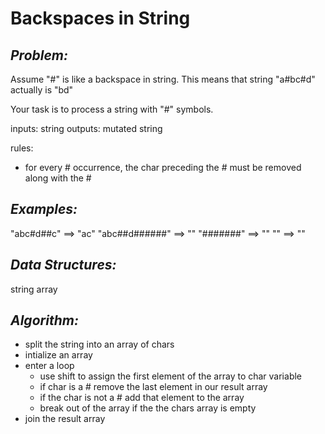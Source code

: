 **Backspaces in String**
===

_Problem:_
---

Assume "#" is like a backspace in string. This means that string "a#bc#d" actually is "bd"

Your task is to process a string with "#" symbols.

inputs: string
outputs: mutated string

rules: 
- for every # occurrence, the char preceding the # must be removed along with the #

_Examples:_
---

"abc#d##c"      ==>  "ac"
"abc##d######"  ==>  ""
"#######"       ==>  ""
""              ==>  ""

_Data Structures:_
---

string
array

_Algorithm:_
---

- split the string into an array of chars
- intialize an array 
- enter a loop
  - use shift to assign the first element of the array to char variable
  - if char is a # remove the last element in our result array
  - if the char is not a # add that element to the array
  - break out of the array if the the chars array is empty
- join the result array